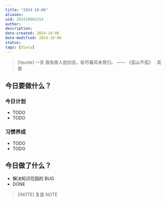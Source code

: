 ```yaml
---
title: "2024-10-06"
aliases: 
uid: 202410062314
author: 
description: 
date-created: 2024-10-06
date-modified: 2024-10-06
status: 
tags: [diary]
---
```


> [!quote] 一言
 我有故人抱剑去，斩尽春风未曾归。 —— 《孤山不孤》 · 鸾歌

## 今日要做什么？

### 今日计划

- TODO
- TODO

### 习惯养成

- TODO
- TODO

## 今日做了什么？

- 解决知识花园的 BUG
- DONE

> [!NOTE] 复盘
> NOTE
